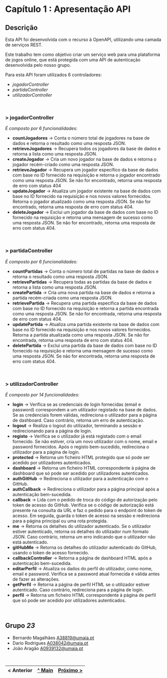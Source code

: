 # Capítulo 1 : Apresentação API

## Descrição

Esta API foi desenvolvida com o recurso à OpenAPI, utilizando uma camada de serviços REST.

Este trabalho tem como objetivo criar um serviço web para uma plataforma de jogos online, que está protegida com uma API de autenticação desenvolvida pelo nosso grupo.


Para esta API foram utilizados 6 controladores:
* _jogadorController_
* _partidaController_
* _utilizadorController_

</br>

### > **jogadorController**
_É composto por 6 funcionalidades:_
* **countJogadores** -> Conta o número total de jogadores na base de dados e retorna o resultado como uma resposta JSON.
* **retrieveJogadores** -> Recupera todos os jogadores da base de dados e retorna a lista como uma resposta JSON.
* **createJogador** -> Cria um novo jogador na base de dados e retorna o jogador recém-criado como uma resposta JSON.
* **retrieveJogador** -> Recupera um jogador específico da base de dados com base no ID fornecido na requisição e retorna o jogador encontrado como uma resposta JSON. Se não for encontrado, retorna uma resposta de erro com status 404
* **updateJogador** -> Atualiza um jogador existente na base de dados com base no ID fornecido na requisição e nos novos valores fornecidos. Retorna o jogador atualizado como uma resposta JSON. Se não for encontrado, retorna uma resposta de erro com status 404.
* **deleteJogador** -> Exclui um jogador da base de dados com base no ID fornecido na requisição e retorna uma mensagem de sucesso como uma resposta JSON. Se não for encontrado, retorna uma resposta de erro com status 404.

<br>

### > **partidaController**
_É composto por 6 funcionalidades:_
* **countPartidas** -> Conta o número total de partidas na base de dados e retorna o resultado como uma resposta JSON.
* **retrievePartidas** -> Recupera todas as partidas da base de dados e retorna a lista como uma resposta JSON.
* **createPartida** -> Cria uma nova partida na base de dados e retorna a partida recém-criada como uma resposta JSON.
* **retrievePartida** -> Recupera uma partida específica da base de dados com base no ID fornecido na requisição e retorna a partida encontrada como uma resposta JSON. Se não for encontrada, retorna uma resposta de erro com status 404.
* **updatePartida** -> Atualiza uma partida existente na base de dados com base no ID fornecido na requisição e nos novos valores fornecidos. Retorna a partida atualizada como uma resposta JSON. Se não for encontrada, retorna uma resposta de erro com status 404.
* **deletePartida** -> Exclui uma partida da base de dados com base no ID fornecido na requisição e retorna uma mensagem de sucesso como uma resposta JSON. Se não for encontrada, retorna uma resposta de erro com status 404.

<br>

### > **utilizadorController**
_É composto por 14 funcionalidades:_
* **login** -> Verifica se as credenciais de login fornecidas (email e password) correspondem a um utilizador registado na base de dados. Se as credenciais forem válidas, redireciona o utilizador para a página de dashboard. Caso contrário, retorna um erro de autenticação.
* **logout** -> Realiza o logout do utilizador, terminando a sessão e redirecionando para a página de login.
* **registo** -> Verifica se o utilizador já está registado com o email fornecido. Se não estiver, cria um novo utilizador com o nome, email e password fornecidos. Após o registo bem-sucedido, redireciona o utilizador para a página de login.
* **protected** -> Retorna um ficheiro HTML protegido que só pode ser acedido por utilizadores autenticados.
* **dashboard** -> Retorna um ficheiro HTML correspondente à página de dashboard que só pode ser acedido por utilizadores autenticados.
* **authGitHub** -> Redireciona o utilizador para a autenticação com o GitHub.
* **authCallback** -> Redireciona o utilizador para a página principal após a autenticação bem-sucedida.
* **callback** -> Lida com o pedido de troca do código de autorização pelo token de acesso do GitHub. Verifica se o código de autorização está presente na consulta da URL e faz o pedido para o endpoint do token de acesso. Em seguida, guarda o token de acesso na sessão e redireciona para a página principal ou uma rota protegida.
* **me** -> Retorna os detalhes do utilizador autenticado. Se o utilizador estiver autenticado, retorna os detalhes do utilizador num formato JSON. Caso contrário, retorna um erro indicando que o utilizador não está autenticado.
* **gitHubMe** -> Retorna os detalhes do utilizador autenticado do GitHub, usando o token de acesso fornecido.
* **callbackController** -> Retorna a página de dashboard HTML após a autenticação bem-sucedida.
* **editarPerfil** -> Atualiza os dados do perfil do utilizador, como nome, email e password. Verifica se a password atual fornecida é válida antes de fazer as alterações.
* **getPerfil** -> Retorna a página de perfil HTML se o utilizador estiver autenticado. Caso contrário, redireciona para a página de login.
* **perfil** -> Retorna um ficheiro HTML correspondente à página de perfil que só pode ser acedido por utilizadores autenticados.

<br>

## Grupo _23_
* Bernardo Magalhães [A38819@umaia.pt](mailto:A38819@umaia.pt)
* Dario Rodrigues [A038042@umaia.pt](mailto:A038042@umaia.pt)
* João Aragão [A0939132@umaia.pt](mailto:A0939132@umaia.pt)


<br>

|< Anterior | [^ Main](../) | [Próximo >](c2.md)
:--- | :---: | ---: 